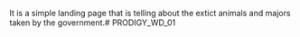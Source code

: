 It is a simple landing page that is telling about the extict animals and majors taken by the government.# PRODIGY_WD_01
